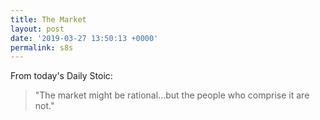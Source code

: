 ```yaml
---
title: The Market
layout: post
date: '2019-03-27 13:50:13 +0000'
permalink: s8s
---
```

From today's Daily Stoic: 

> "The market might be rational...but the people who comprise it are not."
